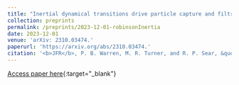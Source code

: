 ```yaml
---
title: "Inertial dynamical transitions drive particle capture and filtration"
collection: preprints
permalink: /preprints/2023-12-01-robinsonInertia
date: 2023-12-01
venue: 'arXiv: 2310.03474.'
paperurl: 'https://arxiv.org/abs/2310.03474.'
citation: '<b>JFR</b>, P. B. Warren, M. R. Turner, and R. P. Sear, &quot;Inertial dynamical transitions drive particle capture and filtration.&quot; arXiv: 2310.03474.'
---
```

[Access paper here](https://arxiv.org/abs/2310.03474.){:target="_blank"}